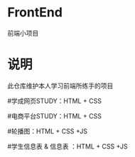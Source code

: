 # FrontEnd
前端小项目

# 说明
此仓库维护本人学习前端所练手的项目

#学成网页STUDY：HTML + CSS

#电商平台STUDY：HTML + CSS

#轮播图：HTML + CSS +JS

#学生信息表 & 信息表 ：HTML + CSS +JS
